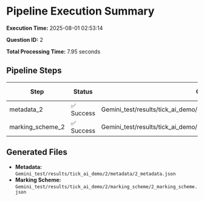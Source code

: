 # Pipeline Execution Summary

**Execution Time:** 2025-08-01 02:53:14

**Question ID:** 2

**Total Processing Time:** 7.95 seconds

## Pipeline Steps

| Step | Status | Output File | Time (s) |
|------|--------|-------------|----------|
| metadata_2 | ✅ Success | Gemini_test/results/tick_ai_demo/2/metadata/2_metadata.json | 3.95 |
| marking_scheme_2 | ✅ Success | Gemini_test/results/tick_ai_demo/2/marking_scheme/2_marking_scheme.json | 3.99 |

## Generated Files

- **Metadata:** `Gemini_test/results/tick_ai_demo/2/metadata/2_metadata.json`
- **Marking Scheme:** `Gemini_test/results/tick_ai_demo/2/marking_scheme/2_marking_scheme.json`

